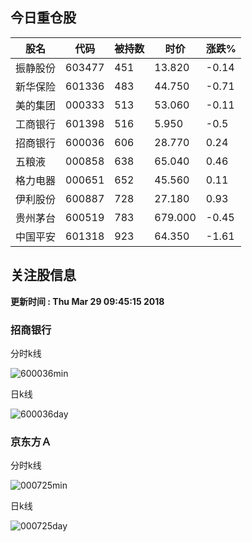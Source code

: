 
## 今日重仓股 

|股名|代码|被持数|时价|涨跌%|
|---|---|---|---|---|
|振静股份|603477|451|13.820|-0.14|
|新华保险|601336|483|44.750|-0.71|
|美的集团|000333|513|53.060|-0.11|
|工商银行|601398|516|5.950|-0.5|
|招商银行|600036|606|28.770|0.24|
|五粮液|000858|638|65.040|0.46|
|格力电器|000651|652|45.560|0.11|
|伊利股份|600887|728|27.180|0.93|
|贵州茅台|600519|783|679.000|-0.45|
|中国平安|601318|923|64.350|-1.61|

## 关注股信息
**更新时间 : Thu Mar 29 09:45:15 2018**
### 招商银行 
分时k线

![600036min](http://image.sinajs.cn/newchart/min/n/sh600036.gif)

日k线

![600036day](http://image.sinajs.cn/newchart/daily/n/sh600036.gif)

### 京东方Ａ 
分时k线

![000725min](http://image.sinajs.cn/newchart/min/n/sz000725.gif)

日k线

![000725day](http://image.sinajs.cn/newchart/daily/n/sz000725.gif)
